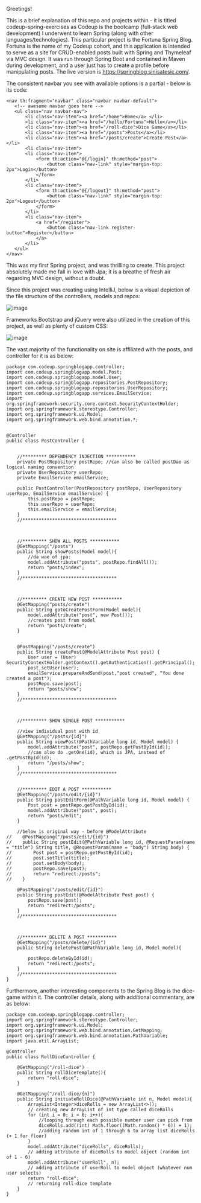 Greetings!

This is a brief explanation of this repo and projects within - it is titled codeup-spring-exercises
as Codeup is the bootcamp (full-stack web development) I underwent to learn Spring (along with other
languages/technologies). This particular project is the Fortuna Spring Blog. Fortuna is the name of
my Codeup cohort, and this application is intended to serve as a site for CRUD-enabled posts built with
Spring and Thymeleaf via MVC design. It was run through Spring Boot and contained in Maven during
development, and a user just has to create a profile before manipulating posts. The live version
is https://springblog.sinisatesic.com/. 
 
The consistent navbar you see with available options is a partial - below is its code:
 
 ```
<nav th:fragment="navbar" class="navbar navbar-default">
    <!-- awesome navbar goes here -->
    <ul class="nav navbar-nav">
        <li class="nav-item"><a href="/home">Home</a> </li>
        <li class="nav-item"><a href="/hello/Fortuna">Hello</a></li>
        <li class="nav-item"><a href="/roll-dice">Dice Game</a></li>
        <li class="nav-item"><a href="/posts">Posts</a></li>
        <li class="nav-item"><a href="/posts/create">Create Post</a></li>
        <li class="nav-item">
        <li class="nav-item">
            <form th:action="@{/login}" th:method="post">
                <button class="nav-link" style="margin-top: 2px">Login</button>
            </form>
        </li>
        <li class="nav-item">
            <form th:action="@{/logout}" th:method="post">
                <button class="nav-link" style="margin-top: 2px">Logout</button>
            </form>
        </li>
        <li class="nav-item">
            <a href="/register">
                <button class="nav-link register-button">Register</button>
            </a>
        </li>
    </ul>
</nav>

```

This was my first Spring project, and was thrilling to create. This project absolutely made me fall
in love with Jpa; it is a breathe of fresh air regarding MVC design, without a doubt.

Since this project was creating using IntelliJ, below is a visual depiction of the file structure
of the controllers, models and repos:

![image](https://user-images.githubusercontent.com/56378424/85210894-82dfbd00-b309-11ea-8ce1-72194ad09836.png)

Frameworks Bootstrap and jQuery were also utilized in the creation of this project, as well as 
plenty of custom CSS:

![image](https://user-images.githubusercontent.com/56378424/85210931-db16bf00-b309-11ea-82c2-331e92a3c123.png)

The vast majority of the functionality on site is affiliated with the posts, and controller for
it is as below:

```
package com.codeup.springblogapp.controller;
import com.codeup.springblogapp.model.Post;
import com.codeup.springblogapp.model.User;
import com.codeup.springblogapp.repositories.PostRepository;
import com.codeup.springblogapp.repositories.UserRepository;
import com.codeup.springblogapp.services.EmailService;
import org.springframework.security.core.context.SecurityContextHolder;
import org.springframework.stereotype.Controller;
import org.springframework.ui.Model;
import org.springframework.web.bind.annotation.*;


@Controller
public class PostController {

    
    //********* DEPENDENCY INJECTION ***********
    private PostRepository postRepo; //can also be called postDao as logical naming convention
    private UserRepository userRepo;
    private EmailService emailService;

    public PostController(PostRepository postRepo, UserRepository userRepo, EmailService emailService) {
        this.postRepo = postRepo;
        this.userRepo = userRepo;
        this.emailService = emailService;
    }
    //***********************************



    //********* SHOW ALL POSTS ***********
    @GetMapping("/posts")
    public String showPosts(Model model){
        //da wae of jpa:
        model.addAttribute("posts", postRepo.findAll());
        return "posts/index";
    }
    //***********************************



    //********* CREATE NEW POST ***********
    @GetMapping("posts/create")
    public String gotoCreatePostForm(Model model){
        model.addAttribute("post", new Post());
        //creates post from model
        return "posts/create";
    }


    @PostMapping("/posts/create")
    public String createPost(@ModelAttribute Post post) {
        User user = (User) SecurityContextHolder.getContext().getAuthentication().getPrincipal();
        post.setUser(user);
        emailService.prepareAndSend(post,"post created", "You done created a post");
        postRepo.save(post);
        return "posts/show";
    }
    //***********************************


    
    //********* SHOW SINGLE POST ***********

    //view individual post with id
    @GetMapping("/posts/{id}")
    public String viewPost(@PathVariable long id, Model model) {
        model.addAttribute("post", postRepo.getPostById(id));
        //can also do .getOne(id), which is JPA, instead of .getPostById(id);
        return "/posts/show";
    }
    //***********************************


    //********* EDIT A POST ***********
    @GetMapping("/posts/edit/{id}")
    public String postEditForm(@PathVariable long id, Model model) {
        Post post = postRepo.getPostById(id);
        model.addAttribute("post", post);
        return "posts/edit";
    }

    //below is original way - before @ModelAttribute
//    @PostMapping("/posts/edit/{id}")
//    public String postEdit(@PathVariable long id, @RequestParam(name = "title") String title, @RequestParam(name = "body") String body) {
//        Post post = postRepo.getPostById(id);
//        post.setTitle(title);
//        post.setBody(body);
//        postRepo.save(post);
//        return "redirect:/posts";
//    }

    @PostMapping("/posts/edit/{id}")
    public String postEdit(@ModelAttribute Post post) {
        postRepo.save(post);
        return "redirect:/posts";
    }
    //***********************************

    

    //********* DELETE A POST ***********
    @GetMapping("/posts/delete/{id}")
    public String deletePost(@PathVariable long id, Model model){

        postRepo.deleteById(id);
        return "redirect:/posts";
    }
    //***********************************
}
```
Furthermore, another interesting components to the Spring Blog is the dice-game within it.
The controller details, along with additional commentary, are as below:

```
package com.codeup.springblogapp.controller;
import org.springframework.stereotype.Controller;
import org.springframework.ui.Model;
import org.springframework.web.bind.annotation.GetMapping;
import org.springframework.web.bind.annotation.PathVariable;
import java.util.ArrayList;

@Controller
public class RollDiceController {

    @GetMapping("/roll-dice")
    public String rollDiceTemplate(){
        return "roll-dice";
    }

    @GetMapping("/roll-dice/{n}")
    public String initiateRollDice(@PathVariable int n, Model model){
        ArrayList<Integer>diceRolls = new ArrayList<>();
        // creating new ArrayList of int type called diceRolls
        for (int i = 0; i < 6; i++){
            //looping through each possible number user can pick from
            diceRolls.add((int) Math.floor((Math.random() * 6)) + 1);
            //adding random int of 1 through 6 to array list diceRolls (+ 1 for floor)
        }
        model.addAttribute("diceRolls", diceRolls);
        // adding attribute of diceRolls to model object (random int of 1 - 6)
        model.addAttribute("userRoll", n);
        // adding attribute of userRoll to model object (whatever num user selects)
        return "roll-dice";
        // returning roll-dice template
    }
}
```




   
